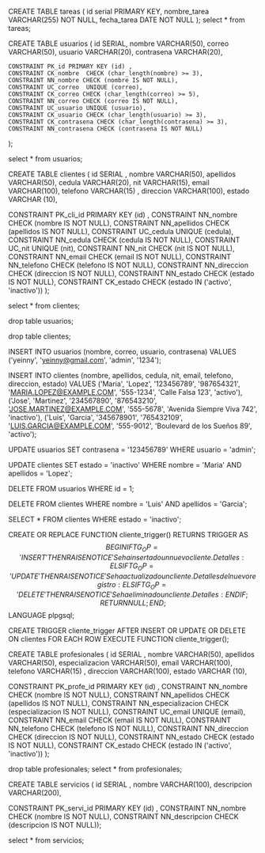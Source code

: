 CREATE TABLE tareas (
    id serial PRIMARY KEY,
    nombre_tarea VARCHAR(255) NOT NULL,
    fecha_tarea DATE NOT NULL
);
select * from tareas;

CREATE TABLE usuarios (
    id SERIAL,
    nombre VARCHAR(50),
    correo VARCHAR(50),
    usuario VARCHAR(20),
    contrasena VARCHAR(20),
  
    CONSTRAINT PK_id PRIMARY KEY (id) ,
    CONSTRAINT CK_nombre  CHECK (char_length(nombre) >= 3), 
    CONSTRAINT NN_nombre CHECK (nombre IS NOT NULL),
    CONSTRAINT UC_correo  UNIQUE (correo), 
    CONSTRAINT CK_correo CHECK (char_length(correo) >= 5), 
    CONSTRAINT NN_correo CHECK (correo IS NOT NULL),
    CONSTRAINT UC_usuario UNIQUE (usuario),  
    CONSTRAINT CK_usuario CHECK (char_length(usuario) >= 3),  
    CONSTRAINT CK_contrasena CHECK (char_length(contrasena) >= 3),
    CONSTRAINT NN_contrasena CHECK (contrasena IS NOT NULL)
);

select * from usuarios;

CREATE TABLE clientes (
    id SERIAL ,
    nombre VARCHAR(50),
    apellidos VARCHAR(50),
    cedula VARCHAR(20),
    nit VARCHAR(15),
    email VARCHAR(100),
    telefono VARCHAR(15) ,
    direccion VARCHAR(100),
    estado VARCHAR (10),

   CONSTRAINT PK_cli_id PRIMARY KEY (id) ,
   CONSTRAINT NN_nombre CHECK (nombre IS NOT NULL),
   CONSTRAINT NN_apellidos CHECK (apellidos IS NOT NULL),
   CONSTRAINT UC_cedula  UNIQUE (cedula), 
   CONSTRAINT NN_cedula   CHECK (cedula IS NOT NULL),
   CONSTRAINT UC_nit  UNIQUE (nit), 
   CONSTRAINT NN_nit CHECK (nit IS NOT NULL),
   CONSTRAINT NN_email CHECK (email IS NOT NULL),
   CONSTRAINT NN_telefono CHECK (telefono IS NOT NULL),
   CONSTRAINT NN_direccion CHECK (direccion IS NOT NULL),
   CONSTRAINT NN_estado CHECK (estado IS NOT NULL),
   CONSTRAINT CK_estado CHECK  (estado IN ('activo', 'inactivo'))
);

select * from clientes;

drop table usuarios;

drop table clientes;


INSERT INTO usuarios (nombre, correo, usuario, contrasena) VALUES 
('yeinny', 'yeinny@gmail.com', 'admin', '1234');


INSERT INTO clientes (nombre, apellidos, cedula, nit, email, telefono, direccion, estado) VALUES 
('Maria', 'Lopez', '123456789', '987654321', 'MARIA.LOPEZ@EXAMPLE.COM', '555-1234', 'Calle Falsa 123', 'activo'),
('Jose', 'Martinez', '234567890', '876543210', 'JOSE.MARTINEZ@EXAMPLE.COM', '555-5678', 'Avenida Siempre Viva 742', 'inactivo'),
('Luis', 'Garcia', '345678901', '765432109', 'LUIS.GARCIA@EXAMPLE.COM', '555-9012', 'Boulevard de los Sueños 89', 'activo');

UPDATE usuarios SET contrasena = '123456789' WHERE usuario = 'admin';

UPDATE clientes SET estado = 'inactivo' WHERE nombre = 'Maria' AND apellidos = 'Lopez';

DELETE FROM usuarios WHERE id = 1;


DELETE FROM clientes WHERE nombre = 'Luis' AND apellidos = 'Garcia';

SELECT * FROM clientes WHERE estado = 'inactivo';


CREATE OR REPLACE FUNCTION cliente_trigger()
RETURNS TRIGGER AS $$
BEGIN
    IF TG_OP = 'INSERT' THEN
        RAISE NOTICE 'Se ha insertado un nuevo cliente. Detalles: %', NEW;
    ELSIF TG_OP = 'UPDATE' THEN
        RAISE NOTICE 'Se ha actualizado un cliente. Detalles del nuevo registro: %, Detalles del antiguo registro: %', NEW, OLD;
    ELSIF TG_OP = 'DELETE' THEN
        RAISE NOTICE 'Se ha eliminado un cliente. Detalles: %', OLD;
    END IF;
    RETURN NULL;
END;
$$ LANGUAGE plpgsql;


CREATE TRIGGER cliente_trigger
AFTER INSERT OR UPDATE OR DELETE
ON clientes
FOR EACH ROW
EXECUTE FUNCTION cliente_trigger();



CREATE TABLE profesionales (
    id SERIAL ,
    nombre VARCHAR(50),
    apellidos VARCHAR(50),
    especializacion VARCHAR(50),
    email VARCHAR(100),
    telefono VARCHAR(15) ,
    direccion VARCHAR(100),
    estado VARCHAR (10),

   CONSTRAINT PK_profe_id PRIMARY KEY (id) ,
   CONSTRAINT NN_nombre CHECK (nombre IS NOT NULL),
   CONSTRAINT NN_apellidos CHECK (apellidos IS NOT NULL), 
   CONSTRAINT NN_especializacion  CHECK (especializacion IS NOT NULL),
   CONSTRAINT UC_email  UNIQUE (email),
   CONSTRAINT NN_email CHECK (email IS NOT NULL),
   CONSTRAINT NN_telefono CHECK (telefono IS NOT NULL),
   CONSTRAINT NN_direccion CHECK (direccion IS NOT NULL),
   CONSTRAINT NN_estado CHECK (estado IS NOT NULL),
   CONSTRAINT CK_estado CHECK  (estado IN ('activo', 'inactivo'))
);

drop table profesionales;
select * from profesionales;




CREATE TABLE servicios (
    id SERIAL ,
    nombre VARCHAR(100),
    descripcion VARCHAR(200),
	
   CONSTRAINT PK_servi_id PRIMARY KEY (id) ,
   CONSTRAINT NN_nombre CHECK (nombre IS NOT NULL),
   CONSTRAINT NN_descripcion CHECK (descripcion IS NOT NULL));
   
select * from servicios;

